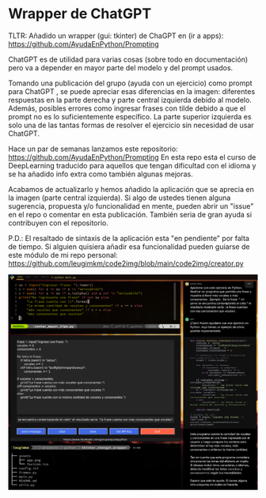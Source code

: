 # Wrapper de ChatGPT

TLTR: Añadido un wrapper (gui: tkinter) de ChaGPT en (ir a apps): https://github.com/AyudaEnPython/Prompting

ChatGPT es de utilidad para varias cosas (sobre todo en documentación) pero va a depender en mayor parte del modelo y del prompt usados.

Tomando una publicación del grupo (ayuda con un ejercicio) como prompt para ChatGPT , se puede apreciar esas diferencias en la imagen: diferentes respuestas en la parte derecha y parte central izquierda debido al modelo. Además, posibles errores como ingresar frases con tilde debido a que el prompt no es lo suficientemente específico. La parte superior izquierda es solo una de las tantas formas de resolver el ejercicio sin necesidad de usar ChatGPT.

Hace un par de semanas lanzamos este repositorio:
https://github.com/AyudaEnPython/Prompting
En esta repo esta el curso de DeepLearning traducido para aquellos que tengan dificultad con el idioma y se ha añadido info extra como también algunas mejoras.

Acabamos de actualizarlo y hemos añadido la aplicación que se aprecia en la imagen (parte central izquierda). Si algo de ustedes tienen alguna sugerencia, propuesta y/o funcionalidad en mente, pueden abrir un "issue" en el repo o comentar en esta publicación. También seria de gran ayuda si contribuyen con el repositorio.

P.D.: El resaltado de sintaxis de la aplicación esta "en pendiente" por falta de tiempo. Si alguien quisiera añadir esa funcionalidad pueden guiarse de este módulo de mi repo personal: https://github.com/leugimkm/code2img/blob/main/code2img/creator.py

![tkinter-app](./assets/prompting_chatgpt_tkinter_wrapper_ios.png)
